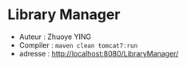 # Library Manager
- Auteur : Zhuoye YING
- Compiler : `maven clean tomcat7:run`
- adresse : [http://localhost:8080/LibraryManager/](http://localhost:8080/LibraryManager/)
